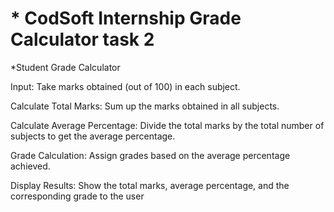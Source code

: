 #  * CodSoft Internship Grade Calculator task 2

*Student Grade Calculator

Input: Take marks obtained (out of 100) in each subject. 

Calculate Total Marks: Sum up the marks obtained in all subjects. 

Calculate Average Percentage: Divide the total marks by the total number of subjects to get the average percentage. 

Grade Calculation: Assign grades based on the average percentage achieved. 

Display Results: Show the total marks, average percentage, and the corresponding grade to the user
